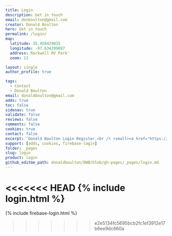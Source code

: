 ```yaml
---
title: Login
description: Get in touch
email: donboulton@gmail.com
creator: Donald Boulton
hero: Get in touch
permalink: /login/
map:
  latitude: 35.458429035
  longitude: -97.634299097
  address: Rockwell RV Park'
  zoom: 13

layout: single
author_profile: true

tags:
  - Contact
  - Donald Boulton
email: donaldboulton@gmail.com
adds: true
toc: false
sidenav: true
validate: false
reviews: false
comments: false
cookies: true
contact: false
excerpt: 'Donald Boulton Login Register.<br /> <small><a href="https://github.com/donaldboulton/DWB/">Jekyll Gulp Travis CI Build</a></small><br /><br /> {::nomarkdown}<iframe style="display: inline-block;" src="https://ghbtns.com/github-btn.html?user=donaldboulton&repo=DWB&type=star&count=true&size=large" frameborder="0" scrolling="0" width="160px" height="30px"></iframe> <iframe style="display: inline-block;" src="https://ghbtns.com/github-btn.html?user=donaldboulton&repo=DWB&type=fork&count=true&size=large" frameborder="0" scrolling="0" width="158px" height="30px"></iframe>{:/nomarkdown}'
support: [adds, cookies, firebase-login]
folder: _pages
slug: login
product: login
github_editme_path: donaldboulton/DWB/blob/gh-pages/_pages/login.md
---
```


<<<<<<< HEAD
{% include login.html %}
=======
{% include firebase-login.html %}
>>>>>>> e2e5134fc5695bcb2fc1ef3912e17b6ee9dc660a

